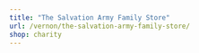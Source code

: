 ```yaml
---
title: "The Salvation Army Family Store"
url: /vernon/the-salvation-army-family-store/
shop: charity
---
```

